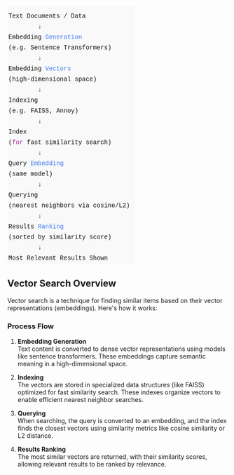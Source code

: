 
![Chart Description](./images/chart.png)

## Vector Search Overview

Vector search is a technique for finding similar items based on their vector representations (embeddings). Here's how it works:

### Process Flow

1. **Embedding Generation**  
   Text content is converted to dense vector representations using models like sentence transformers. These embeddings capture semantic meaning in a high-dimensional space.

2. **Indexing**  
   The vectors are stored in specialized data structures (like FAISS) optimized for fast similarity search. These indexes organize vectors to enable efficient nearest neighbor searches.

3. **Querying**  
   When searching, the query is converted to an embedding, and the index finds the closest vectors using similarity metrics like cosine similarity or L2 distance.

4. **Results Ranking**  
   The most similar vectors are returned, with their similarity scores, allowing relevant results to be ranked by relevance.